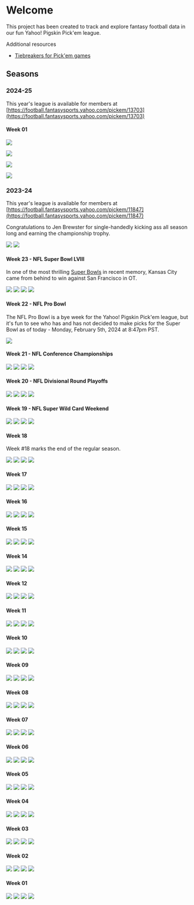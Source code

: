 # Welcome

This project has been created to track and explore fantasy football data in our fun Yahoo! Pigskin Pick'em league.

Additional resources

- [Tiebreakers for Pick'em games](https://help.yahoo.com/kb/SLN6629.html#:~:text=For%20any%20week%20where%202,for%20the%20first%20Tiebreak%20Game.)

## Seasons

### 2024-25

This year's league is available for members at [https://football.fantasysports.yahoo.com/pickem/13703](https://football.fantasysports.yahoo.com/pickem/13703)

#### Week 01

![](./2024-25/week-01/01.png)

![](./2024-25/week-01/02.png)

![](./2024-25/week-01/03.png)

![](./2024-25/week-01/04.png)

### 2023-24

This year's league is available for members at [https://football.fantasysports.yahoo.com/pickem/11847](https://football.fantasysports.yahoo.com/pickem/11847)

Congratulations to Jen Brewster for single-handedly kicking ass all season long and earning the championship trophy.

![](./2023-24/trophy/IMG_4659.jpeg)
![](./2023-24/trophy/IMG_4660.jpeg)

#### Week 23 - NFL Super Bowl LVIII

In one of the most thrilling [Super Bowls](https://www.nfl.com/games/49ers-at-chiefs-2023-post-4?active-tab=watch) in recent memory, Kansas City came from behind to win against San Francisco in OT.

![](./2023-24/week-23-nfl-super-bowl-lviii/week-23-standings.png)
![](./2023-24/week-23-nfl-super-bowl-lviii/week-23-weekly-performance.png)
![](./2023-24/week-23-nfl-super-bowl-lviii/week-23-group-picks.png)
![](./2023-24/week-23-nfl-super-bowl-lviii/week-23-my-picks.png)

#### Week 22 - NFL Pro Bowl

The NFL Pro Bowl is a bye week for the Yahoo! Pigskin Pick'em league, but it's fun to see who has and has not decided to make picks for the Super Bowl as of today - Monday, February 5th, 2024 at 8:47pm PST.

![](./2023-24/week-22-nfl-pro-bowl/week-22-group-picks.png)

#### Week 21 - NFL Conference Championships

![](./2023-24/week-21-nfl-conference-championship/week-21-standings.png)
![](./2023-24/week-21-nfl-conference-championship/week-21-weekly-performance.png)
![](./2023-24/week-21-nfl-conference-championship/week-21-group-picks.png)
![](./2023-24/week-21-nfl-conference-championship/week-21-my-picks.png)

#### Week 20 - NFL Divisional Round Playoffs

![](./2023-24/week-20-nfl-divisional-round-playoffs/week-20-standings.png)
![](./2023-24/week-20-nfl-divisional-round-playoffs/week-20-weekly-performance.png)
![](./2023-24/week-20-nfl-divisional-round-playoffs/week-20-group-picks.png)
![](./2023-24/week-20-nfl-divisional-round-playoffs/week-20-my-picks.png)

#### Week 19 - NFL Super Wild Card Weekend

![](./2023-24/week-19-nfl-super-wildcard-weekend/week-19-standings.png)
![](./2023-24/week-19-nfl-super-wildcard-weekend/week-19-weekly-performance.png)
![](./2023-24/week-19-nfl-super-wildcard-weekend/week-19-group-picks.png)
![](./2023-24/week-19-nfl-super-wildcard-weekend/week-19-my-picks.png)

#### Week 18

Week #18 marks the end of the regular season.

![](./2023-24/week-18/week-18-standings.png)
![](./2023-24/week-18/week-18-weekly-performance.png)
![](./2023-24/week-18/week-18-group-picks.png)
![](./2023-24/week-18/week-18-my-picks.png)

#### Week 17

![](./2023-24/week-17/week-17-standings.png)
![](./2023-24/week-17/week-17-weekly-performance.png)
![](./2023-24/week-17/week-17-group-picks.png)
![](./2023-24/week-17/week-17-my-picks.png)

#### Week 16

![](./2023-24/week-16/week-16-standings.png)
![](./2023-24/week-16/week-16-weekly-performance.png)
![](./2023-24/week-16/week-16-group-picks.png)
![](./2023-24/week-16/week-16-my-picks.png)

#### Week 15

![](./2023-24/week-15/week-15-standings.png)
![](./2023-24/week-15/week-15-weekly-performance.png)
![](./2023-24/week-15/week-15-group-picks.png)
![](./2023-24/week-15/week-15-my-picks.png)

#### Week 14

![](./2023-24/week-14/week-14-standings.png)
![](./2023-24/week-14/week-14-weekly-performance.png)
![](./2023-24/week-14/week-14-group-picks.png)
![](./2023-24/week-14/week-14-my-picks.png)

#### Week 12

![](./2023-24/week-12/week-12-standings.png)
![](./2023-24/week-12/week-12-weekly-performance.png)
![](./2023-24/week-12/week-12-group-picks.png)
![](./2023-24/week-12/week-12-my-picks.png)

#### Week 11

![](./2023-24/week-11/week-11-standings.png)
![](./2023-24/week-11/week-11-weekly-performance.png)
![](./2023-24/week-11/week-11-group-picks.png)
![](./2023-24/week-11/week-11-my-picks.png)

#### Week 10

![](./2023-24/week-10/week-10-standings.png)
![](./2023-24/week-10/week-10-weekly-performance.png)
![](./2023-24/week-10/week-10-group-picks.png)
![](./2023-24/week-10/week-10-my-picks.png)

#### Week 09

![](./2023-24/week-09/week-09-standings.png)
![](./2023-24/week-09/week-09-weekly-performance.png)
![](./2023-24/week-09/week-09-group-picks.png)
![](./2023-24/week-09/week-09-my-picks.png)

#### Week 08

![](./2023-24/week-08/week-08-standings.png)
![](./2023-24/week-08/week-08-weekly-performance.png)
![](./2023-24/week-08/week-08-group-picks.png)
![](./2023-24/week-08/week-08-my-picks.png)

#### Week 07

![](./2023-24/week-07/week-07-standings.png)
![](./2023-24/week-07/week-07-weekly-performance.png)
![](./2023-24/week-07/week-07-group-picks.png)
![](./2023-24/week-07/week-07-my-picks.png)

#### Week 06

![](./2023-24/week-06/week-06-standings.png)
![](./2023-24/week-06/week-06-weekly-performance.png)
![](./2023-24/week-06/week-06-group-picks.png)
![](./2023-24/week-06/week-06-my-picks.png)

#### Week 05

![](./2023-24/week-05/week-05-standings.png)
![](./2023-24/week-05/week-05-weekly-performance.png)
![](./2023-24/week-05/week-05-group-picks.png)
![](./2023-24/week-05/week-05-my-picks.png)

#### Week 04

![](./2023-24/week-04/week-04-standings.png)
![](./2023-24/week-04/week-04-weekly-performance.png)
![](./2023-24/week-04/week-04-group-picks.png)
![](./2023-24/week-04/week-04-my-picks.png)

#### Week 03

![](./2023-24/week-03/week-03-standings.png)
![](./2023-24/week-03/week-03-weekly-performance.png)
![](./2023-24/week-03/week-03-group-picks.png)
![](./2023-24/week-03/week-03-my-picks.png)

#### Week 02

![](./2023-24/week-02/week-02-standings.png)
![](./2023-24/week-02/week-02-weekly-performance.png)
![](./2023-24/week-02/week-02-group-picks.png)
![](./2023-24/week-02/week-02-my-picks.png)

#### Week 01

![](./2023-24/week-01/week-01-standings.png)
![](./2023-24/week-01/week-01-weekly-performance.png)
![](./2023-24/week-01/week-01-group-picks.png)
![](./2023-24/week-01/week-01-my-picks.png)
